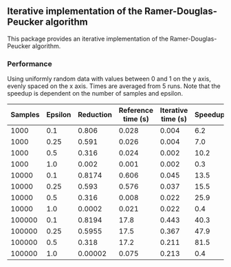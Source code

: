 ## Iterative implementation of the Ramer-Douglas-Peucker algorithm

This package provides an iterative implementation of the Ramer-Douglas-Peucker algorithm.

### Performance

Using uniformly random data with values between 0 and 1 on the y axis, evenly spaced on the x axis.
Times are averaged from 5 runs.
Note that the speedup is dependent on the number of samples and epsilon.

| Samples | Epsilon | Reduction | Reference time (s) | Iterative time (s) | Speedup |
|---------|---------|-----------|--------------------|--------------------|---------|
| 1000    | 0.1     | 0.806     | 0.028              | 0.004              | 6.2     |
| 1000    | 0.25    | 0.591     | 0.026              | 0.004              | 7.0     |
| 1000    | 0.5     | 0.316     | 0.024              | 0.002              | 10.2    |
| 1000    | 1.0     | 0.002     | 0.001              | 0.002              | 0.3     |
| 10000   | 0.1     | 0.8174    | 0.606              | 0.045              | 13.5    |
| 10000   | 0.25    | 0.593     | 0.576              | 0.037              | 15.5    |
| 10000   | 0.5     | 0.316     | 0.008              | 0.022              | 25.9    |
| 10000   | 1.0     | 0.0002    | 0.021              | 0.022              | 0.4     |
| 100000  | 0.1     | 0.8194    | 17.8               | 0.443              | 40.3    |
| 100000  | 0.25    | 0.5955    | 17.5               | 0.367              | 47.9    |
| 100000  | 0.5     | 0.318     | 17.2               | 0.211              | 81.5    |
| 100000  | 1.0     | 0.00002   | 0.075              | 0.213              | 0.4     |
